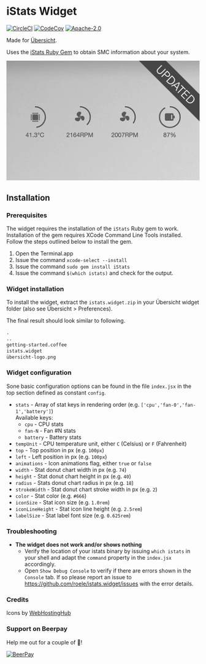 # iStats Widget

[![CircleCI](https://img.shields.io/circleci/project/github/roele/istats.widget/master.svg)](https://circleci.com/gh/roele/istats.widget/tree/master)
[![CodeCov](https://img.shields.io/codecov/c/github/roele/istats.widget/master.svg)](https://codecov.io/gh/roele/istats.widget)
[![Apache-2.0](https://img.shields.io/github/license/roele/istats.widget.svg)](https://github.com/roele/istats.widget/blob/master/LICENSE)

Made for [Übersicht](http://tracesof.net/uebersicht/).

Uses the [iStats Ruby Gem](https://github.com/Chris911/iStats "iStats") to obtain SMC information about your system.

![](screenshot.png)

## Installation

### Prerequisites

The widget requires the installation of the `iStats` Ruby gem to work. Installation of the gem requires
XCode Command Line Tools installed. Follow the steps outlined below to install the gem.

1. Open the Terminal.app
2. Issue the command `xcode-select --install`
3. Issue the command `sudo gem install iStats`
4. Issue the command `$(which istats)` and check for the output.

### Widget installation
To install the widget, extract the `istats.widget.zip` in your Übersicht widget folder (also see Übersicht > Preferences).

The final result should look similar to following.

    .
    ..
    getting-started.coffee
    istats.widget
    übersicht-logo.png


### Widget configuration

Sone basic configuration options can be found in the file `index.jsx` in the top section defined as constant `config`.


* `stats` - Array of stat keys in rendering order (e.g. `['cpu','fan-0','fan-1','battery']`)  
    Available keys:  
    * `cpu` - CPU stats
    * `fan-N` - Fan #N stats
    * `battery` - Battery stats
* `tempUnit` - CPU temperature unit, either `C` (Celsius) or `F` (Fahrenheit)
* `top` - Top position in px (e.g. `100px`)
* `left` - Left position in px (e.g. `100px`)
* `animations` - Icon animations flag, either `true` or `false`
* `width` - Stat donut chart width in px (e.g. `74`)
* `height` - Stat donut chart height in px (e.g. `40`)
* `radius` - Stats donut chart radius in px (e.g. `18`)
* `strokeWidth` - Stat donut chart stroke width in px (e.g. `2`)
* `color` - Stat color (e.g. `#666`)
* `iconSize` - Stat icon size (e.g. `1.0rem`)
* `iconLineHeight` - Stat icon line height (e.g. `2.5rem`)
* `labelSize` - Stat label font size (e.g. `0.625rem`)


### Troubleshooting

* **The widget does not work and/or shows nothing**
    * Verify the location of your istats binary by issuing `which istats` in your shell and adapt the `command` property in the `index.jsx` accordingly.
    * Open `Show Debug Console` to verify if there are errors shown in the `Console` tab. If so please report an issue to https://github.com/roele/istats.widget/issues with the error details.


### Credits

Icons by [WebHostingHub](http://www.webhostinghub.com/glyphs/)


### Support on Beerpay
Help me out for a couple of 🍻!

[![BeerPay](https://img.shields.io/beerpay/roele/istats.widget.svg)](https://beerpay.io/roele/istats.widget)

